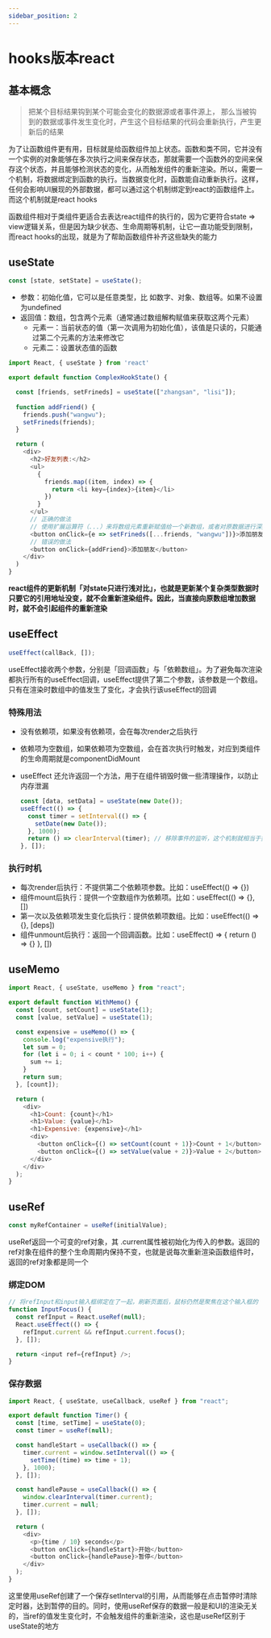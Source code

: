 ```yaml
---
sidebar_position: 2
---
```


# hooks版本react

## 基本概念

> 把某个目标结果钩到某个可能会变化的数据源或者事件源上， 那么当被钩到的数据或事件发生变化时，产生这个目标结果的代码会重新执行，产生更新后的结果

为了让函数组件更有用，目标就是给函数组件加上状态。函数和类不同，它并没有一个实例的对象能够在多次执行之间来保存状态，那就需要一个函数外的空间来保存这个状态，并且能够检测状态的变化，从而触发组件的重新渲染。所以，需要一个机制，将数据绑定到函数的执行。当数据变化时，函数能自动重新执行。这样，任何会影响UI展现的外部数据，都可以通过这个机制绑定到react的函数组件上。而这个机制就是react hooks

函数组件相对于类组件更适合去表达react组件的执行的，因为它更符合state => view逻辑关系，但是因为缺少状态、生命周期等机制，让它一直功能受到限制，而react hooks的出现，就是为了帮助函数组件补齐这些缺失的能力

## useState

```javascript
const [state, setState] = useState();
```

- 参数：初始化值，它可以是任意类型，比 如数字、对象、数组等。如果不设置为undefined
- 返回值：数组，包含两个元素（通常通过数组解构赋值来获取这两个元素）
    - 元素一：当前状态的值（第一次调用为初始化值），该值是只读的，只能通过第二个元素的方法来修改它
    - 元素二：设置状态值的函数

```javascript
import React, { useState } from 'react'

export default function ComplexHookState() {

  const [friends, setFrineds] = useState(["zhangsan", "lisi"]);
  
  function addFriend() {
    friends.push("wangwu");
    setFrineds(friends);
  }

  return (
    <div>
      <h2>好友列表:</h2>
      <ul>
        {
          friends.map((item, index) => {
            return <li key={index}>{item}</li>
          })
        }
      </ul>
      // 正确的做法
      // 使用扩展运算符（...）来将数组元素重新赋值给一个新数组，或者对原数据进行深拷贝得到一个新的数据
      <button onClick={e => setFrineds([...friends, "wangwu"])}>添加朋友</button>
      // 错误的做法
      <button onClick={addFriend}>添加朋友</button>
    </div>
  )
}
```

**react组件的更新机制「对state只进行浅对比」，也就是更新某个复杂类型数据时只要它的引用地址没变，就不会重新渲染组件。因此，当直接向原数组增加数据时，就不会引起组件的重新渲染**

## useEffect

```javascript
useEffect(callBack, []);
```

useEffect接收两个参数，分别是「回调函数」与「依赖数组」。为了避免每次渲染都执行所有的useEffect回调，useEffect提供了第二个参数，该参数是一个数组。只有在渲染时数组中的值发生了变化，才会执行该useEffect的回调

### 特殊用法

- 没有依赖项，如果没有依赖项，会在每次render之后执行
- 依赖项为空数组，如果依赖项为空数组，会在首次执行时触发，对应到类组件的生命周期就是componentDidMount
- useEffect 还允许返回一个方法，用于在组件销毁时做一些清理操作，以防⽌内存泄漏

    ```javascript
    const [data, setData] = useState(new Date());
    useEffect(() => {
      const timer = setInterval(() => {
        setDate(new Date());
      }, 1000);
      return () => clearInterval(timer); // 移除事件的监听，这个机制就相当于类组件生命周期中的componentWillUnmount
    }, []);
    ```

### 执行时机

- 每次render后执行：不提供第二个依赖项参数。比如：useEffect(() => {})
- 组件mount后执行：提供一个空数组作为依赖项。比如：useEffect(() => {}, [])
- 第一次以及依赖项发生变化后执行：提供依赖项数组。比如：useEffect(() => {}, [deps])
- 组件unmount后执行：返回一个回调函数。比如：useEffect() => { return () => {} }, [])

## useMemo

```javascript
import React, { useState, useMemo } from "react";

export default function WithMemo() {
  const [count, setCount] = useState(1);
  const [value, setValue] = useState(1);

  const expensive = useMemo(() => {
    console.log("expensive执行");
    let sum = 0;
    for (let i = 0; i < count * 100; i++) {
      sum += i;
    }
    return sum;
  }, [count]);

  return (
    <div>
      <h1>Count: {count}</h1>
      <h1>Value: {value}</h1>
      <h1>Expensive: {expensive}</h1>
      <div>
        <button onClick={() => setCount(count + 1)}>Count + 1</button>
        <button onClick={() => setValue(value + 2)}>Value + 2</button>
      </div>
    </div>
  );
}
```



## useRef

```javascript
const myRefContainer = useRef(initialValue);
```

useRef返回一个可变的ref对象，其 .current属性被初始化为传入的参数。返回的ref对象在组件的整个生命周期内保持不变，也就是说每次重新渲染函数组件时，返回的ref对象都是同一个

### 绑定DOM

```javascript
// 将refInput和input输入框绑定在了一起，刷新页面后，鼠标仍然是聚焦在这个输入框的
function InputFocus() {
  const refInput = React.useRef(null);
  React.useEffect(() => {
    refInput.current && refInput.current.focus();
  }, []);

  return <input ref={refInput} />;
}
```

### 保存数据

```javascript
import React, { useState, useCallback, useRef } from "react";

export default function Timer() {
  const [time, setTime] = useState(0);
  const timer = useRef(null);

  const handleStart = useCallback(() => {
    timer.current = window.setInterval(() => {
      setTime((time) => time + 1);
    }, 1000);
  }, []);

  const handlePause = useCallback(() => {
    window.clearInterval(timer.current);
    timer.current = null;
  }, []);

  return (
    <div>
      <p>{time / 10} seconds</p>
      <button onClick={handleStart}>开始</button>
      <button onClick={handlePause}>暂停</button>
    </div>
  );
}
```

这里使用useRef创建了一个保存setInterval的引用，从而能够在点击暂停时清除定时器，达到暂停的目的。同时，使用useRef保存的数据一般是和UI的渲染无关的，当ref的值发生变化时，不会触发组件的重新渲染，这也是useRef区别于useState的地方